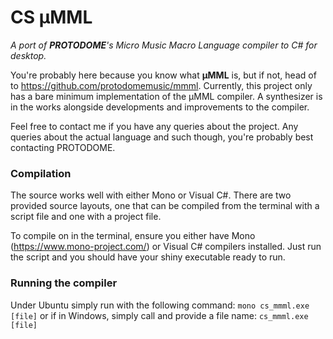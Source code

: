 # CS μMML
*A port of **PROTODOME**'s Micro Music Macro Language compiler to C# for desktop.* 

You're probably here because you know what **μMML** is, but if not, head of to https://github.com/protodomemusic/mmml.  Currently, this project only has a bare minimum implementation of the μMML compiler.  A synthesizer is in the works alongside developments and improvements to the compiler.

Feel free to contact me if you have any queries about the project.  Any queries about the actual language and such though, you're probably best contacting PROTODOME.

### Compilation

The source works well with either Mono or Visual C#.  There are two provided source layouts, one that can be compiled from the terminal with a script file and one with a project file.

To compile on in the terminal, ensure you either have Mono (https://www.mono-project.com/) or Visual C# compilers installed.  Just run the script and you should have your shiny executable ready to run.

### Running the compiler

Under Ubuntu simply run with the following command: ``mono cs_mmml.exe [file]`` or if in Windows, simply call and provide a file name: ``cs_mmml.exe [file]``
